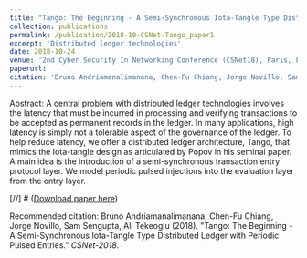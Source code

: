 ```yaml
---
title: "Tango: The Beginning - A Semi-Synchronous Iota-Tangle Type Distributed Ledger with Periodic Pulsed Entries"
collection: publications
permalink: /publication/2018-10-CSNet-Tango_paper1
excerpt: 'Distributed ledger technologies'
date: 2018-10-24
venue: '2nd Cyber Security In Networking Conference (CSNet18), Paris, France'
paperurl: 
citation: 'Bruno Andriamanalimanana, Chen-Fu Chiang, Jorge Novillo, Sam Sengupta, Ali Tekeoglu (2018). &quot;Tango: The Beginning - A Semi-Synchronous Iota-Tangle Type Distributed Ledger with Periodic Pulsed Entries.&quot; <i>CSNet-2018</i>.'
---
```

Abstract: A central problem with distributed ledger technologies involves the latency that must be incurred in processing and verifying transactions to be accepted as permanent records in the ledger. In many applications, high latency is simply not a tolerable aspect of the governance of the ledger. To help reduce latency, we offer a distributed ledger architecture, Tango, that mimics the Iota-tangle design as articulated by Popov in his seminal paper. A main idea is the introduction of a semi-synchronous transaction entry protocol layer. We model periodic pulsed injections into the evaluation layer from the entry layer.

[//] # ([Download paper here](http://academicpages.github.io/files/paper1.pdf))

Recommended citation: Bruno Andriamanalimanana, Chen-Fu Chiang, Jorge Novillo, Sam Sengupta, Ali Tekeoglu (2018). &quot;Tango: The Beginning - A Semi-Synchronous Iota-Tangle Type Distributed Ledger with Periodic Pulsed Entries.&quot; <i>CSNet-2018</i>.
